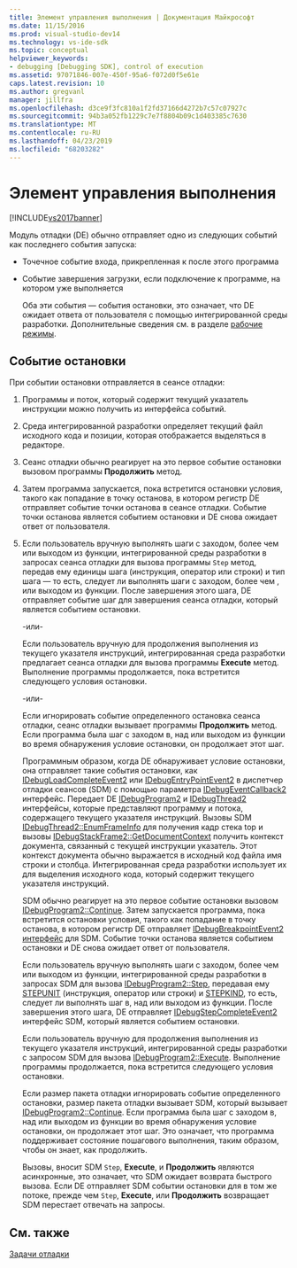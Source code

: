 ```yaml
---
title: Элемент управления выполнения | Документация Майкрософт
ms.date: 11/15/2016
ms.prod: visual-studio-dev14
ms.technology: vs-ide-sdk
ms.topic: conceptual
helpviewer_keywords:
- debugging [Debugging SDK], control of execution
ms.assetid: 97071846-007e-450f-95a6-f072d0f5e61e
caps.latest.revision: 10
ms.author: gregvanl
manager: jillfra
ms.openlocfilehash: d3ce9f3fc810a1f2fd37166d4272b7c57c07927c
ms.sourcegitcommit: 94b3a052fb1229c7e7f8804b09c1d403385c7630
ms.translationtype: MT
ms.contentlocale: ru-RU
ms.lasthandoff: 04/23/2019
ms.locfileid: "68203282"
---
```

# <a name="control-of-execution"></a>Элемент управления выполнения
[!INCLUDE[vs2017banner](../../includes/vs2017banner.md)]

Модуль отладки (DE) обычно отправляет одно из следующих событий как последнего события запуска:  
  
- Точечное событие входа, прикрепленная к после этого программа  
  
- Событие завершения загрузки, если подключение к программе, на котором уже выполняется  
  
  Оба эти события — события остановки, это означает, что DE ожидает ответа от пользователя с помощью интегрированной среды разработки. Дополнительные сведения см. в разделе [рабочие режимы](../../extensibility/debugger/operational-modes.md).  
  
## <a name="stopping-event"></a>Событие остановки  
 При событии остановки отправляется в сеансе отладки:  
  
1. Программы и поток, который содержит текущий указатель инструкции можно получить из интерфейса событий.  
  
2. Среда интегрированной разработки определяет текущий файл исходного кода и позиции, которая отображается выделяться в редакторе.  
  
3. Сеанс отладки обычно реагирует на это первое событие остановки вызовом программы **Продолжить** метод.  
  
4. Затем программа запускается, пока встретится остановки условия, такого как попадание в точку останова, в котором регистр DE отправляет событие точки останова в сеансе отладки. Событие точки останова является событием остановки и DE снова ожидает ответ от пользователя.  
  
5. Если пользователь вручную выполнять шаги с заходом, более чем или выходом из функции, интегрированной среды разработки в запросах сеанса отладки для вызова программы `Step` метод, передав ему единицы шага (инструкция, оператор или строки) и тип шага — то есть, следует ли выполнять шаги с заходом, более чем , или выходом из функции. После завершения этого шага, DE отправляет событие шаг для завершения сеанса отладки, который является событием остановки.  
  
    -или-  
  
    Если пользователь вручную для продолжения выполнения из текущего указателя инструкций, интегрированная среда разработки предлагает сеанса отладки для вызова программы **Execute** метод. Выполнение программы продолжается, пока встретится следующего условия остановки.  
  
    -или-  
  
    Если игнорировать событие определенного остановка сеанса отладки, сеанс отладки вызывает программы **Продолжить** метод. Если программа была шаг с заходом в, над или выходом из функции во время обнаружения условие остановки, он продолжает этот шаг.  
  
   Программным образом, когда DE обнаруживает условие остановки, она отправляет такие события остановки, как [IDebugLoadCompleteEvent2](../../extensibility/debugger/reference/idebugloadcompleteevent2.md) или [IDebugEntryPointEvent2](../../extensibility/debugger/reference/idebugentrypointevent2.md) в диспетчер отладки сеансов (SDM) с помощью параметра [IDebugEventCallback2](../../extensibility/debugger/reference/idebugeventcallback2.md) интерфейс. Передает DE [IDebugProgram2](../../extensibility/debugger/reference/idebugprogram2.md) и [IDebugThread2](../../extensibility/debugger/reference/idebugthread2.md) интерфейсы, которые представляют программу и потока, содержащего текущего указателя инструкций. Вызовы SDM [IDebugThread2::EnumFrameInfo](../../extensibility/debugger/reference/idebugthread2-enumframeinfo.md) для получения кадр стека top и вызовы [IDebugStackFrame2::GetDocumentContext](../../extensibility/debugger/reference/idebugstackframe2-getdocumentcontext.md) получить контекст документа, связанный с текущей инструкции указатель. Этот контекст документа обычно выражается в исходный код файла имя строки и столбца. Интегрированная среда разработки использует их для выделения исходного кода, который содержит текущего указателя инструкций.  
  
   SDM обычно реагирует на это первое событие остановки вызовом [IDebugProgram2::Continue](../../extensibility/debugger/reference/idebugprogram2-continue.md). Затем запускается программа, пока встретится остановки условия, такого как попадание в точку останова, в котором регистр DE отправляет [IDebugBreakpointEvent2 интерфейс](../../extensibility/debugger/reference/idebugbreakpointevent2.md) для SDM. Событие точки останова является событием остановки и DE снова ожидает ответ от пользователя.  
  
   Если пользователь вручную выполнять шаги с заходом, более чем или выходом из функции, интегрированной среды разработки в запросах SDM для вызова [IDebugProgram2::Step](../../extensibility/debugger/reference/idebugprogram2-step.md), передавая ему [STEPUNIT](../../extensibility/debugger/reference/stepunit.md) (инструкция, оператор или строки) и [ STEPKIND](../../extensibility/debugger/reference/stepkind.md), то есть, следует ли выполнять шаг в, над или выходом из функции. После завершения этого шага, DE отправляет [IDebugStepCompleteEvent2](../../extensibility/debugger/reference/idebugstepcompleteevent2.md) интерфейс SDM, который является событием остановки.  
  
   Если пользователь вручную для продолжения выполнения из текущего указателя инструкций, интегрированной среды разработки с запросом SDM для вызова [IDebugProgram2::Execute](../../extensibility/debugger/reference/idebugprogram2-execute.md). Выполнение программы продолжается, пока встретится следующего условия остановки.  
  
   Если размер пакета отладки игнорировать событие определенного остановки, размер пакета отладки вызывает SDM, который вызывает [IDebugProgram2::Continue](../../extensibility/debugger/reference/idebugprogram2-continue.md). Если программа была шаг с заходом в, над или выходом из функции во время обнаружения условие остановки, он продолжает этот шаг. Это означает, что программа поддерживает состояние пошагового выполнения, таким образом, чтобы он знает, как продолжить.  
  
   Вызовы, вносит SDM `Step`, **Execute**, и **Продолжить** являются асинхронные, это означает, что SDM ожидает возврата быстрого вызова. Если DE отправляет SDM событии остановки для в том же потоке, прежде чем `Step`, **Execute**, или **Продолжить** возвращает SDM перестает отвечать на запросы.  
  
## <a name="see-also"></a>См. также  
 [Задачи отладки](../../extensibility/debugger/debugging-tasks.md)
